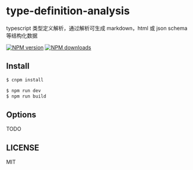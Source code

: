 # type-definition-analysis

typescript 类型定义解析，通过解析可生成 markdown，html 或 json schema 等结构化数据

[![NPM version](https://img.shields.io/npm/v/type-definition-analysis.svg?style=flat)](https://npmjs.org/package/type-definition-analysis)
[![NPM downloads](http://img.shields.io/npm/dm/type-definition-analysis.svg?style=flat)](https://npmjs.org/package/type-definition-analysis)

## Install

```bash
$ cnpm install
```

```bash
$ npm run dev
$ npm run build
```

## Options

TODO

## LICENSE

MIT
